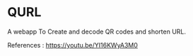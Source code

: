 # QURL
A webapp To Create and decode QR codes and shorten URL.

References : https://youtu.be/YI16KWyA3M0
